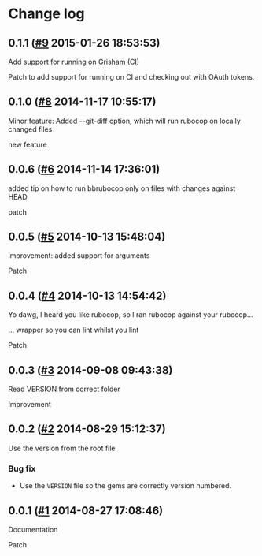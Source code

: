 # Change log

## 0.1.1 ([#9](https://git.mobcastdev.com/TEST/blinkbox-rubocop/pull/9) 2015-01-26 18:53:53)

Add support for running on Grisham (CI)

Patch to add support for running on CI and checking out with OAuth tokens.

## 0.1.0 ([#8](https://git.mobcastdev.com/TEST/blinkbox-rubocop/pull/8) 2014-11-17 10:55:17)

Minor feature: Added --git-diff option, which will run rubocop on locally changed files

new feature

## 0.0.6 ([#6](https://git.mobcastdev.com/TEST/blinkbox-rubocop/pull/6) 2014-11-14 17:36:01)

added tip on how to run bbrubocop only on files with changes against HEAD

patch

## 0.0.5 ([#5](https://git.mobcastdev.com/TEST/blinkbox-rubocop/pull/5) 2014-10-13 15:48:04)

improvement: added support for arguments

Patch

## 0.0.4 ([#4](https://git.mobcastdev.com/TEST/blinkbox-rubocop/pull/4) 2014-10-13 14:54:42)

Yo dawg, I heard you like rubocop, so I ran rubocop against your rubocop...

... wrapper so you can lint whilst you lint

Patch

## 0.0.3 ([#3](https://git.mobcastdev.com/TEST/blinkbox-rubocop/pull/3) 2014-09-08 09:43:38)

Read VERSION from correct folder

Improvement

## 0.0.2 ([#2](https://git.mobcastdev.com/TEST/blinkbox-rubocop/pull/2) 2014-08-29 15:12:37)

Use the version from the root file

### Bug fix

- Use the `VERSION` file so the gems are correctly version numbered.

## 0.0.1 ([#1](https://git.mobcastdev.com/TEST/blinkbox-rubocop/pull/1) 2014-08-27 17:08:46)

Documentation

Patch

